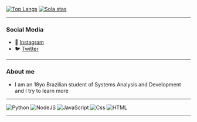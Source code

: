 [![Top Langs](https://github-readme-stats.vercel.app/api/top-langs/?username=LeonardoSola&theme=great-gatsby)](https://github.com/anuraghazra/github-readme-stats)
[![Sola stas](https://github-readme-stats.vercel.app/api?username=LeonardoSola&show_icons=true&theme=great-gatsby)](https://github.com/anuraghazra/github-readme-stats)

---

### Social Media

- 📸 [Instagram](https://instagram.com/leor315)
- 🐦 [Twitter](https://twitter.com/Reis_Sola)


---


### About me

- I am an 18yo Brazilian student of Systems Analysis and Development and I try to learn more


---

<p>
  <img alt="Python" src="https://img.shields.io/badge/python%20-%2314354C.svg?&style=for-the-badge&logo=python&logoColor=yellow"/>
  <img alt="NodeJS" src="https://img.shields.io/badge/node.js%20-%2343853D.svg?&style=for-the-badge&logo=node.js&logoColor=white"/>
  <img alt="JavaScript" src="https://img.shields.io/badge/JavaScript-F7DF1E?logo=javascript&logoColor=white&style=for-the-badge" />
  <img alt="Css" src="https://img.shields.io/badge/CSS-1572B6?logo=css3&logoColor=white&style=for-the-badge" />
  <img alt="HTML" src="https://img.shields.io/badge/HTML-E34F26?logo=html5&logoColor=white&style=for-the-badge" />
</p>

---

<!--- ReiSola --->
